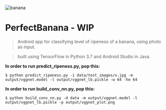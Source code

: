 ![banana](https://i2.wp.com/www.anthropocenemagazine.org/wp-content/uploads/2019/08/banana.jpg?zoom=2)

# PerfectBanana - WIP

> Android app for classifying level of ripeness of a banana, using photo as input.

> built using TensorFlow in Python 3.7 and Android Studio in Java.

**In order to run predict_ripeness.py, pop this:**
```shell
$ python predict_ripeness.py -i data/test_images/x.jpg -m output/vggnet.model -l output/vggnet_lb.pickle -w 64 -he 64
```
**In order to run build_conv_nn.py, pop this:**
```shell
$ python build_conv_nn.py -d data -m output/vggnet.model -l output/vggnet_lb.pickle -p output/vggnet_plot.png
```
